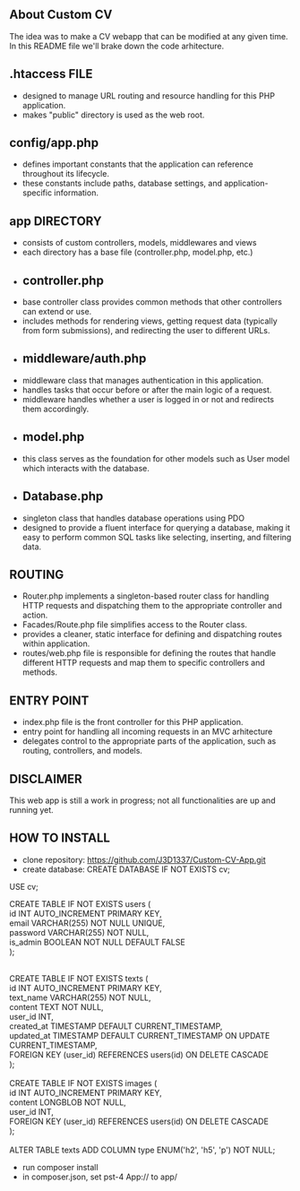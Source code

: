 ## About Custom CV

The idea was to make a CV webapp that can be modified at any given time.
In this README file we'll brake down the code arhitecture.

## .htaccess FILE

- designed to manage URL routing and resource handling for this PHP application.
- makes "public" directory is used as the web root.

## config/app.php 

- defines important constants that the application can reference throughout its lifecycle.
- these constants include paths, database settings, and application-specific information.

## app DIRECTORY

- consists of custom controllers, models, middlewares and views
- each directory has a base file (controller.php, model.php, etc.)
- ## controller.php
- base controller class provides common methods that other controllers can extend or use.
- includes methods for rendering views, getting request data (typically from form submissions), and redirecting the user to different URLs.
- ## middleware/auth.php
- middleware class that manages authentication in this application.
- handles tasks that occur before or after the main logic of a request.
- middleware handles whether a user is logged in or not and redirects them accordingly.
- ## model.php
- this class serves as the foundation for other models such as User model which interacts with the database.
- ## Database.php
- singleton class that handles database operations using PDO
- designed to provide a fluent interface for querying a database, making it easy to perform common SQL tasks like selecting, inserting, and filtering data.

## ROUTING

- Router.php implements a singleton-based router class for handling HTTP requests and dispatching them to the appropriate controller and action.
- Facades/Route.php file simplifies access to the Router class.
- provides a cleaner, static interface for defining and dispatching routes within application.
- routes/web.php file is responsible for defining the routes that handle different HTTP requests and map them to specific controllers and methods.

## ENTRY POINT

- index.php file is the front controller for this PHP application.
- entry point for handling all incoming requests in an MVC arhitecture
- delegates control to the appropriate parts of the application, such as routing, controllers, and models.

## DISCLAIMER

This web app is still a work in progress; not all functionalities are up and running yet.

## HOW TO INSTALL

- clone repository: https://github.com/J3D1337/Custom-CV-App.git
- create database: CREATE DATABASE IF NOT EXISTS cv;<br>

USE cv;<br>

CREATE TABLE IF NOT EXISTS users (<br>
	id INT AUTO_INCREMENT PRIMARY KEY,<br>
    email VARCHAR(255) NOT NULL UNIQUE,<br>
    password VARCHAR(255) NOT NULL,<br>
    is_admin BOOLEAN NOT NULL DEFAULT FALSE<br>
);<br>
<br>

CREATE TABLE IF NOT EXISTS texts (<br>
    id INT AUTO_INCREMENT PRIMARY KEY,<br>
    text_name VARCHAR(255) NOT NULL,<br>
    content TEXT NOT NULL,<br>
    user_id INT,<br>
    created_at TIMESTAMP DEFAULT CURRENT_TIMESTAMP,<br>
    updated_at TIMESTAMP DEFAULT CURRENT_TIMESTAMP ON UPDATE CURRENT_TIMESTAMP,<br>
    FOREIGN KEY (user_id) REFERENCES users(id) ON DELETE CASCADE<br>
);<br>
<br>
CREATE TABLE IF NOT EXISTS images (<br>
    id INT AUTO_INCREMENT PRIMARY KEY,<br>
    content LONGBLOB NOT NULL,<br>
    user_id INT,<br>
    FOREIGN KEY (user_id) REFERENCES users(id) ON DELETE CASCADE<br>
);<br>
<br>
ALTER TABLE texts ADD COLUMN type ENUM('h2', 'h5', 'p') NOT NULL;<br>

- run composer install
- in composer.json, set pst-4 App:// to app/
